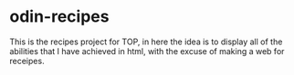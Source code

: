 # odin-recipes
This is the recipes project for TOP, in here the idea is to display all of the abilities that I have achieved in html, with the excuse of making a web for receipes.

